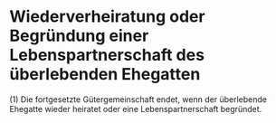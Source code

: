 # Wiederverheiratung oder Begründung einer Lebenspartnerschaft des überlebenden Ehegatten

(1) Die fortgesetzte Gütergemeinschaft endet, wenn der überlebende Ehegatte wieder heiratet oder eine Lebenspartnerschaft begründet.